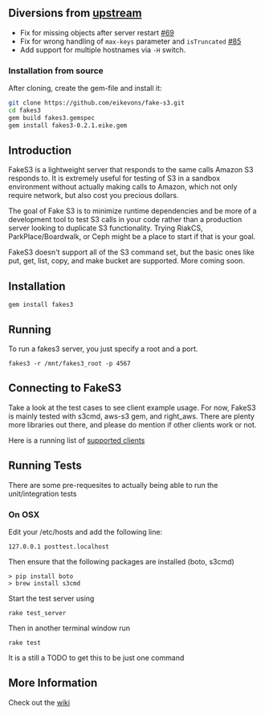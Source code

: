 ## Diversions from [upstream](https://github.com/jubos/fake-s3)

* Fix for missing objects after server restart [#69](https://github.com/jubos/fake-s3/pull/69/)
* Fix for wrong handling of `max-keys` parameter and `isTruncated` [#85](https://github.com/jubos/fake-s3/pull/85/)
* Add support for multiple hostnames via `-H` switch.

### Installation from source

After cloning, create the gem-file and install it:
```bash
git clone https://github.com/eikevons/fake-s3.git
cd fakes3
gem build fakes3.gemspec
gem install fakes3-0.2.1.eike.gem
```

## Introduction
FakeS3 is a lightweight server that responds to the same calls Amazon S3 responds to.
It is extremely useful for testing of S3 in a sandbox environment without actually
making calls to Amazon, which not only require network, but also cost you precious dollars.

The goal of Fake S3 is to minimize runtime dependencies and be more of a
development tool to test S3 calls in your code rather than a production server
looking to duplicate S3 functionality.  Trying RiakCS, ParkPlace/Boardwalk, or
Ceph might be a place to start if that is your goal.

FakeS3 doesn't support all of the S3 command set, but the basic ones like put, get,
list, copy, and make bucket are supported.  More coming soon.

## Installation

    gem install fakes3

## Running

To run a fakes3 server, you just specify a root and a port.

    fakes3 -r /mnt/fakes3_root -p 4567

## Connecting to FakeS3

Take a look at the test cases to see client example usage.  For now, FakeS3 is
mainly tested with s3cmd, aws-s3 gem, and right_aws.  There are plenty more
libraries out there, and please do mention if other clients work or not.

Here is a running list of [supported clients](https://github.com/jubos/fake-s3/wiki/Supported-Clients "Supported Clients")

## Running Tests

There are some pre-requesites to actually being able to run the unit/integration tests

### On OSX

Edit your /etc/hosts and add the following line:

    127.0.0.1 posttest.localhost

Then ensure that the following packages are installed (boto, s3cmd)

    > pip install boto
    > brew install s3cmd


Start the test server using

    rake test_server

Then in another terminal window run

    rake test

It is a still a TODO to get this to be just one command

## More Information

Check out the [wiki](https://github.com/jubos/fake-s3/wiki)
